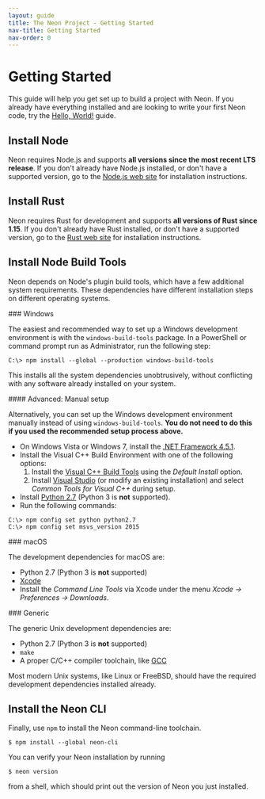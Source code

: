 ```yaml
---
layout: guide
title: The Neon Project - Getting Started
nav-title: Getting Started
nav-order: 0
---
```


# Getting Started

This guide will help you get set up to build a project with Neon. If you already have everything installed and are looking to write your first Neon code, try the [Hello, World!](../hello-world/) guide.

## Install Node

Neon requires Node.js and supports **all versions since the most recent LTS release**. If you don't already have Node.js installed, or don't have a supported version, go to the [Node.js web site](https://nodejs.org/) for installation instructions.

## Install Rust

Neon requires Rust for development and supports **all versions of Rust since 1.15**. If you don't already have Rust installed, or don't have a supported version, go to the [Rust web site](https://www.rust-lang.org/install.html) for installation instructions.

## Install Node Build Tools

Neon depends on Node's plugin build tools, which have a few additional system requirements. These dependencies have different installation steps on different operating systems.

<div id="windows-installation-instructions" class="toggle toggle-disabled">
### Windows

The easiest and recommended way to set up a Windows development environment is with the `windows-build-tools` package. In a PowerShell or command prompt run as Administrator, run the following step:

```shell
C:\> npm install --global --production windows-build-tools
```

This installs all the system dependencies unobtrusively, without conflicting with any software already installed on your system.

<div class="toggle toggle-disabled">
#### Advanced: Manual setup

Alternatively, you can set up the Windows development environment manually instead of using `windows-build-tools`. **You do not need to do this if you used the recommended setup process above.**

  * On Windows Vista or Windows 7, install the [.NET Framework 4.5.1](http://www.microsoft.com/en-us/download/details.aspx?id=40773).
  * Install the Visual C++ Build Environment with one of the following options:
    1. Install the [Visual C++ Build Tools](http://landinghub.visualstudio.com/visual-cpp-build-tools) using the _Default Install_ option.
    1. Install [Visual Studio](https://www.visualstudio.com/products/visual-studio-community-vs) (or modify an existing installation) and select _Common Tools for Visual C++_ during setup.
  * Install [Python 2.7](https://www.python.org/downloads/) (Python 3 is **not** supported).
  * Run the following commands:

```shell
C:\> npm config set python python2.7
C:\> npm config set msvs_version 2015
```
</div>
</div>

<script>
$(function() {
  if (navigator.platform.startsWith("Win")) {
    $('#windows-installation-instructions').toggleClass('toggle-disabled');
  }
})
</script>

<div id="macos-installation-instructions" class="toggle toggle-disabled">
### macOS

The development dependencies for macOS are:

  * Python 2.7 (Python 3 is **not** supported)
  * [Xcode](https://developer.apple.com/xcode/download/)
  * Install the _Command Line Tools_ via Xcode under the menu _Xcode &rarr; Preferences &rarr; Downloads_.
</div>

<script>
$(function() {
  if (navigator.platform.startsWith("Mac"))
    $('#macos-installation-instructions').toggleClass('toggle-disabled');
})
</script>

<div id="generic-installation-instructions" class="toggle toggle-disabled">
### Generic

The generic Unix development dependencies are:

  * Python 2.7 (Python 3 is **not** supported)
  * `make`
  * A proper C/C++ compiler toolchain, like [GCC](https://gcc.gnu.org/)

Most modern Unix systems, like Linux or FreeBSD, should have the required development dependencies installed already.
</div>

<script>
$(function() {
  if (!navigator.platform.startsWith("Win") && !navigator.platform.startsWith("Mac"))
    $('#generic-installation-instructions').toggleClass('toggle-disabled');
})
</script>

## Install the Neon CLI

Finally, use `npm` to install the Neon command-line toolchain.

```shell
$ npm install --global neon-cli
```

You can verify your Neon installation by running

```shell
$ neon version
```

from a shell, which should print out the version of Neon you just installed.
